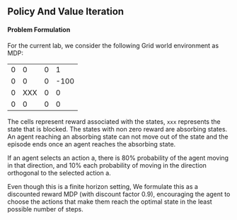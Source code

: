 ## Policy And Value Iteration


#### Problem Formulation
For the current lab, we consider the following Grid world environment as MDP:


| | | | |
|-|-|-|-|
|0 |0 |0 |1 |
|0 |0 |0 |-100 |
|0 |XXX|0 |0 |
|0 |0 |0 |0 |

The cells represent reward associated with the states, `xxx` represents the state that is
blocked. The states with non zero reward are absorbing states. An agent reaching an absorbing
state can not move out of the state and the episode ends once an agent reaches the absorbing
state.


If an agent selects an action a, there is 80% probability of the agent moving in that direction,
and 10% each probability of moving in the direction orthogonal to the selected action a.

Even though this is a finite horizon setting, We formulate this as a discounted reward MDP (with
discount factor 0.9), encouraging the agent to choose the actions that make them reach the
optimal state in the least possible number of steps.